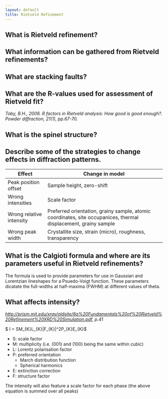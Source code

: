 ```yaml
---
layout: default
title: Rietveld Refinement
---
```


## What is Rietveld refinement?



## What information can be gathered from Rietveld refinements? 



## What are stacking faults?



## What are the R-values used for assessment of Rietveld fit?

_Toby, B.H., 2006. R factors in Rietveld analysis: How good is good enough?. Powder diffraction, 21(1), pp.67-70._


## What is the spinel structure?





## Describe some of the strategies to change effects in diffraction patterns.

| Effect     | Change in model |
| ----------- | ----------- |
| Peak position offset      | Sample height, zero-shift       |
| Wrong intensities   | Scale factor        |
| Wrong relative intensity | Preferred orientation, grainy sample, atomic coordinates, site occupanices, thermal displacement, grainy sample |
| Wrong peak width | Crystallite size, strain (micro), roughness, transparency |


## What is the Calgioti formula and where are its parameters useful in Rietveld refinements?

The formula is used to provide parameters for use in Gaussian and Lorentzian lineshapes for a Psuedo-Voigt function. These parameters dicatate the full-widths at half-maxima (FWHM) at different values of theta. 

## What affects intensity?
_http://prism.mit.edu/xray/oldsite/6a%20Fundamentals%20of%20Rietveld%20Refinement%20XRD%20Simulation.pdf, p.41_

$ I = SM_{K}L_{K}|F_{K}|^2P_{K}E_{K}$

- S: scale factor
- M: multiplicity (i.e. (001) and (100) being the same within cubic)
- L: Lorentz polarisation factor
- P: preferred orientation
    - March distribution function
    - Spherical harmonics    
- E: extinction correction
- F: structure factor

The intensity will also feature a scale factor for each phase (the above equation is summed over all peaks)

